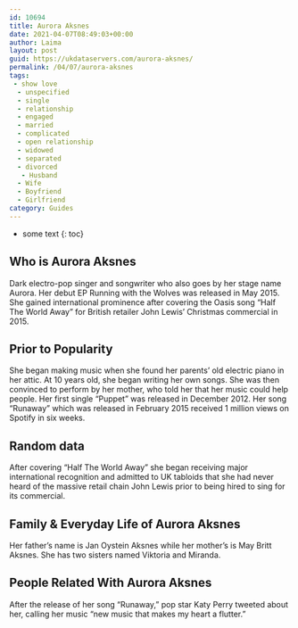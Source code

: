 ```yaml
---
id: 10694
title: Aurora Aksnes
date: 2021-04-07T08:49:03+00:00
author: Laima
layout: post
guid: https://ukdataservers.com/aurora-aksnes/
permalink: /04/07/aurora-aksnes
tags:
 - show love
  - unspecified
  - single
  - relationship
  - engaged
  - married
  - complicated
  - open relationship
  - widowed
  - separated
  - divorced
   - Husband
  - Wife
  - Boyfriend
  - Girlfriend
category: Guides
---
```


* some text
{: toc}


## Who is Aurora Aksnes
                  
                  
                  
Dark electro-pop singer and songwriter who also goes by her stage name Aurora. Her debut EP Running with the Wolves was released in May 2015. She gained international prominence after covering the Oasis song &#8220;Half The World Away&#8221; for British retailer John Lewis&#8217; Christmas commercial in 2015.
                  
              
            
              
            
                
                
                
## Prior to Popularity
                  
                  
                  
She began making music when she found her parents&#8217; old electric piano in her attic. At 10 years old, she began writing her own songs. She was then convinced to perform by her mother, who told her that her music could help people. Her first single &#8220;Puppet&#8221; was released in December 2012. Her song &#8220;Runaway&#8221; which was released in February 2015 received 1 million views on Spotify in six weeks.
                  
              
            
              
            
                
                
                
## Random data
                  
                  
                  
After covering &#8220;Half The World Away&#8221; she began receiving major international recognition and admitted to UK tabloids that she had never heard of the massive retail chain John Lewis prior to being hired to sing for its commercial.
                  
              
            
              
            
                
                
                
## Family & Everyday Life of Aurora Aksnes
                  
                  
                  
Her father&#8217;s name is Jan Oystein Aksnes while her mother&#8217;s is May Britt Aksnes. She has two sisters named Viktoria and Miranda.
                  
              
            
              
            
                
                
                
## People Related With Aurora Aksnes
                  
                  
                  
After the release of her song &#8220;Runaway,&#8221; pop star Katy Perry tweeted about her, calling her music &#8220;new music that makes my heart a flutter.&#8221;
                  
              
            
              
            
                
              
            
              
              
            
            
              
            
          
          
          